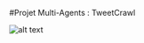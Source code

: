 #Projet Multi-Agents : TweetCrawl

![alt text](https://gitlab.univ-lr.fr/fgreau/tweetcrawl/tree/master/uml/usecase.png)
